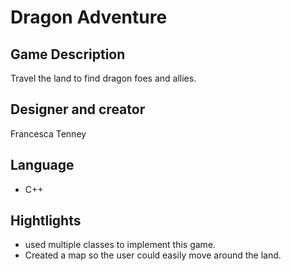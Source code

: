 
# Dragon Adventure  
## Game Description
Travel the land to find dragon foes and allies.  

## Designer and creator 
Francesca Tenney <br/>

## Language 
+ C++ 

## Hightlights 
+ used multiple classes to implement this game. 
+ Created a map so the user could easily move around the land. 
